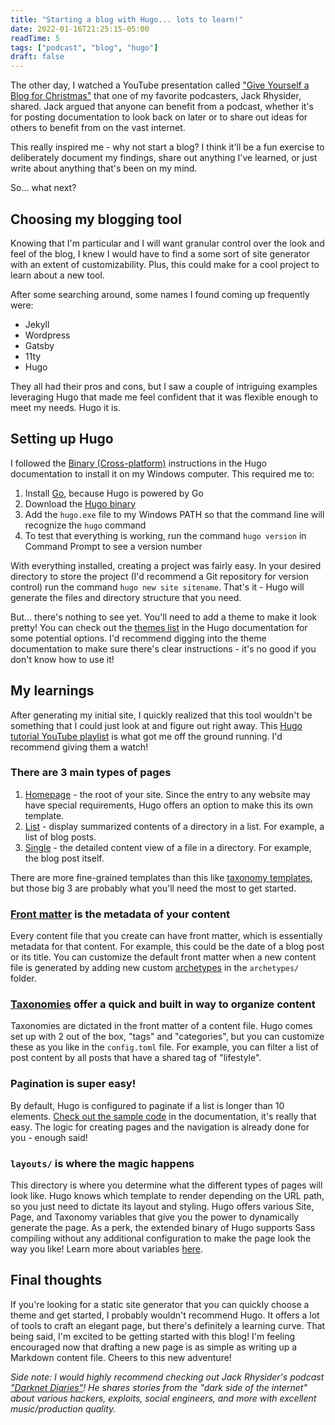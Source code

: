```yaml
---
title: "Starting a blog with Hugo... lots to learn!"
date: 2022-01-16T21:25:15-05:00
readTime: 5
tags: ["podcast", "blog", "hugo"]
draft: false
---
```


The other day, I watched a YouTube presentation called ["Give Yourself a Blog for Christmas"](https://www.youtube.com/watch?v=NKHF5VZmCig&t=831s) 
that one of my favorite podcasters, Jack Rhysider, shared. Jack argued that anyone can benefit from a podcast, whether
it's for posting documentation to look back on later or to share out ideas for others to benefit from on the vast internet. <!--more-->

This really inspired me - why not start a blog? I think it'll be a fun exercise to deliberately document my findings, 
share out anything I've learned, or just write about anything that's been on my mind.

So... what next?

## Choosing my blogging tool

Knowing that I'm particular and I will want granular control over the look and feel of the blog, I knew I would have to find a some sort of site generator with an extent of customizability. Plus, this could make for a cool project to learn about a new tool.

After some searching around, some names I found coming up frequently were:

* Jekyll
* Wordpress
* Gatsby
* 11ty
* Hugo

They all had their pros and cons, but I saw a couple of intriguing examples leveraging Hugo that made me feel confident that it was flexible enough to meet my needs. Hugo it is. 

## Setting up Hugo

I followed the [Binary (Cross-platform)](https://gohugo.io/getting-started/installing/#binary-cross-platform) instructions in the Hugo documentation to install it on my Windows computer. This required me to:

1. Install [Go](https://go.dev/dl/), because Hugo is powered by Go
2. Download the [Hugo binary](https://github.com/gohugoio/hugo/releases)
3. Add the `hugo.exe` file to my Windows PATH so that the command line will recognize the `hugo` command
4. To test that everything is working, run the command `hugo version` in Command Prompt to see a version number

With everything installed, creating a project was fairly easy. In your desired directory to store the project (I'd recommend a Git repository for version control) run the command `hugo new site sitename`. That's it - Hugo will generate the files and directory structure that you need.

But... there's nothing to see yet. You'll need to add a theme to make it look pretty! You can check out the [themes list](https://themes.gohugo.io/) in the Hugo documentation for some potential options. I'd recommend digging into the theme documentation to make sure there's clear instructions - it's no good if you don't know how to use it!

## My learnings

After generating my initial site, I quickly realized that this tool wouldn't be something that I could just look at and figure out right away. This [Hugo tutorial YouTube playlist](https://www.youtube.com/playlist?list=PLLAZ4kZ9dFpOnyRlyS-liKL5ReHDcj4G3) is what got me off the ground running. I'd recommend giving them a watch!

### There are 3 main types of pages

1. [Homepage](https://gohugo.io/templates/homepage/) - the root of your site. Since the entry to any website may have special requirements, Hugo offers an option to make this its own template.
2. [List](https://gohugo.io/templates/lists/) - display summarized contents of a directory in a list. For example, a list of blog posts.
3. [Single](https://gohugo.io/templates/single-page-templates/) - the detailed content view of a file in a directory. For example, the blog post itself.

There are more fine-grained templates than this like [taxonomy templates](https://gohugo.io/templates/taxonomy-templates/), but those big 3 are probably what you'll need the most to get started.

### [Front matter](https://gohugo.io/content-management/front-matter/) is the metadata of your content

Every content file that you create can have front matter, which is essentially metadata for that content. For example, this could be the date of a blog post or its title. You can customize the default front matter when a new content file is generated by adding new custom [archetypes](https://gohugo.io/content-management/archetypes/) in the `archetypes/` folder.

### [Taxonomies](https://gohugo.io/content-management/taxonomies/) offer a quick and built in way to organize content

Taxonomies are dictated in the front matter of a content file. Hugo comes set up with 2 out of the box, "tags" and "categories", but you can customize these as you like in the `config.toml` file. For example, you can filter a list of post content by all posts that have a shared tag of "lifestyle".

### Pagination is super easy!

By default, Hugo is configured to paginate if a list is longer than 10 elements. [Check out the sample code](https://gohugo.io/templates/pagination/) in the documentation, it's really that easy. The logic for creating pages and the navigation is already done for you - enough said!

### `layouts/` is where the magic happens

This directory is where you determine what the different types of pages will look like. Hugo knows which template to render depending on the URL path, so you just need to dictate its layout and styling. Hugo offers various Site, Page, and Taxonomy variables that give you the power to dynamically generate the page. As a perk, the extended binary of Hugo supports Sass compiling without any additional configuration to make the page look the way you like! Learn more about variables [here](https://gohugo.io/variables/).

## Final thoughts

If you're looking for a static site generator that you can quickly choose a theme and get started, I probably wouldn't recommend Hugo. It offers a lot of tools to craft an elegant page, but there's definitely a learning curve. That being said, I'm excited to be getting started with this blog! I'm feeling encouraged now that drafting a new page is as simple as writing up a Markdown content file. Cheers to this new adventure!

_Side note: I would highly recommend checking out Jack Rhysider's podcast ["Darknet Diaries"](https://darknetdiaries.com/)! 
He shares stories from the "dark side of the internet" about various hackers, exploits, social engineers, and more with
excellent music/production quality._